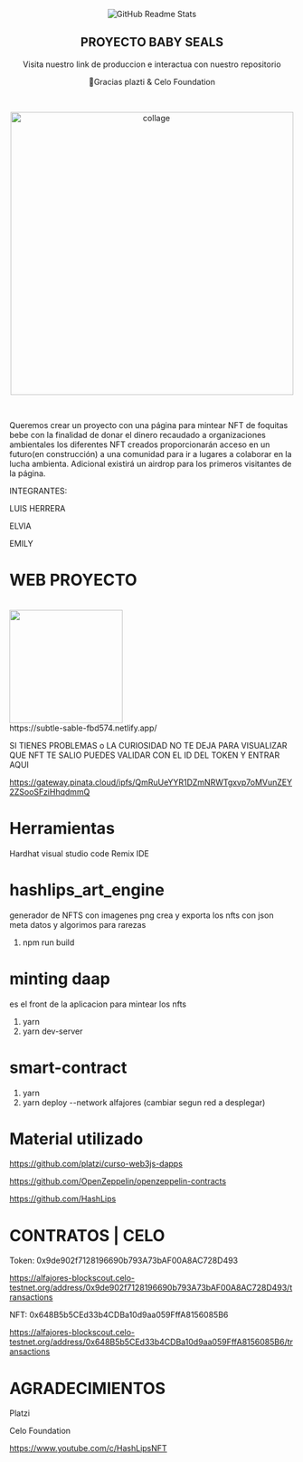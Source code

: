 
<p align="center">
 <img width="auto" src="https://subtle-sable-fbd574.netlify.app/images/logo.png" align="center" alt="GitHub Readme Stats" />
 <h2 align="center">PROYECTO BABY SEALS </h2>
 
 <p align="center">Visita nuestro link de produccion e interactua con nuestro repositorio</p>
  <p align="center">
💚Gracias plazti & Celo Foundation</p>
</p>
<p>

 <br>
   <p align="center">
<a href="https://ibb.co/WGrrYGy"><img src="https://i.ibb.co/Kbtt3bq/collage.jpg"  width="500" alt="collage" border="0"></a>
</p>

 <br>
</a>

Queremos crear un proyecto con una página para mintear NFT de foquitas bebe con la finalidad de donar el dinero recaudado a organizaciones ambientales los diferentes NFT creados proporcionarán acceso en un futuro(en construcción) a una comunidad para ir a lugares a colaborar en la lucha ambienta. Adicional existirá un airdrop para los primeros visitantes de la página.

INTEGRANTES:

LUIS HERRERA

ELVIA

EMILY

</p>

# WEB PROYECTO

 <br>
<img src="https://subtle-sable-fbd574.netlify.app/images/items/index.gif" width="200" />
 <br> 
https://subtle-sable-fbd574.netlify.app/




SI TIENES PROBLEMAS o LA CURIOSIDAD NO TE DEJA PARA VISUALIZAR QUE NFT TE SALIO PUEDES VALIDAR CON EL ID DEL TOKEN Y ENTRAR AQUI

https://gateway.pinata.cloud/ipfs/QmRuUeYYR1DZmNRWTgxvp7oMVunZEY2ZSooSFziHhqdmmQ



# Herramientas

Hardhat
visual studio code
Remix IDE

# hashlips_art_engine

generador de NFTS con imagenes png crea y exporta los nfts con json meta datos y algorimos para rarezas 

1. npm run build

# minting daap

es el front de la aplicacion para mintear los nfts

1. yarn
2. yarn dev-server

# smart-contract

1. yarn
2. yarn deploy --network alfajores (cambiar segun red a desplegar)


# Material utilizado


https://github.com/platzi/curso-web3js-dapps

https://github.com/OpenZeppelin/openzeppelin-contracts

https://github.com/HashLips


# CONTRATOS | CELO

Token:  0x9de902f7128196690b793A73bAF00A8AC728D493

https://alfajores-blockscout.celo-testnet.org/address/0x9de902f7128196690b793A73bAF00A8AC728D493/transactions

NFT:   0x648B5b5CEd33b4CDBa10d9aa059FffA8156085B6

https://alfajores-blockscout.celo-testnet.org/address/0x648B5b5CEd33b4CDBa10d9aa059FffA8156085B6/transactions

# AGRADECIMIENTOS

Platzi

Celo Foundation

https://www.youtube.com/c/HashLipsNFT





